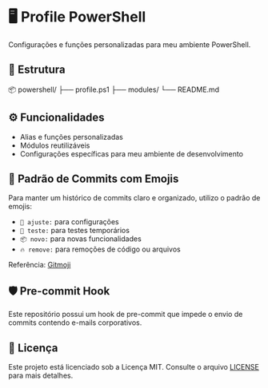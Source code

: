 # 🖥️ Profile PowerShell

Configurações e funções personalizadas para meu ambiente PowerShell.

## 📂 Estrutura

📦 powershell/
├── profile.ps1
├── modules/
└── README.md

## ⚙️ Funcionalidades

- Alias e funções personalizadas
- Módulos reutilizáveis
- Configurações específicas para meu ambiente de desenvolvimento

## 🧪 Padrão de Commits com Emojis

Para manter um histórico de commits claro e organizado, utilizo o padrão de emojis:

- `🔧 ajuste:` para configurações
- `🧪 teste:` para testes temporários
- `📦 novo:` para novas funcionalidades
- `🔥 remove:` para remoções de código ou arquivos

Referência: [Gitmoji](https://gitmoji.dev/)

## 🛡️ Pre-commit Hook

Este repositório possui um hook de pre-commit que impede o envio de commits contendo e-mails corporativos.

## 📝 Licença

Este projeto está licenciado sob a Licença MIT. Consulte o arquivo [LICENSE](../LICENSE) para mais detalhes.
